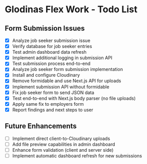 # Glodinas Flex Work - Todo List

## Form Submission Issues
- [x] Analyze job seeker submission issue
- [x] Verify database for job seeker entries
- [x] Test admin dashboard data refresh
- [x] Implement additional logging in submission API
- [x] Test submission process end-to-end
- [x] Analyze job seeker form submission implementation
- [x] Install and configure Cloudinary
- [x] Remove formidable and use Next.js API for uploads
- [x] Implement submission API without formidable
- [x] Fix job seeker form to send JSON data
- [x] Test end-to-end with Next.js body parser (no file uploads)
- [x] Apply same fix to employers form
- [x] Report findings and next steps to user

## Future Enhancements
- [ ] Implement direct client-to-Cloudinary uploads
- [ ] Add file preview capabilities in admin dashboard
- [ ] Enhance form validation (client and server side)
- [ ] Implement automatic dashboard refresh for new submissions
